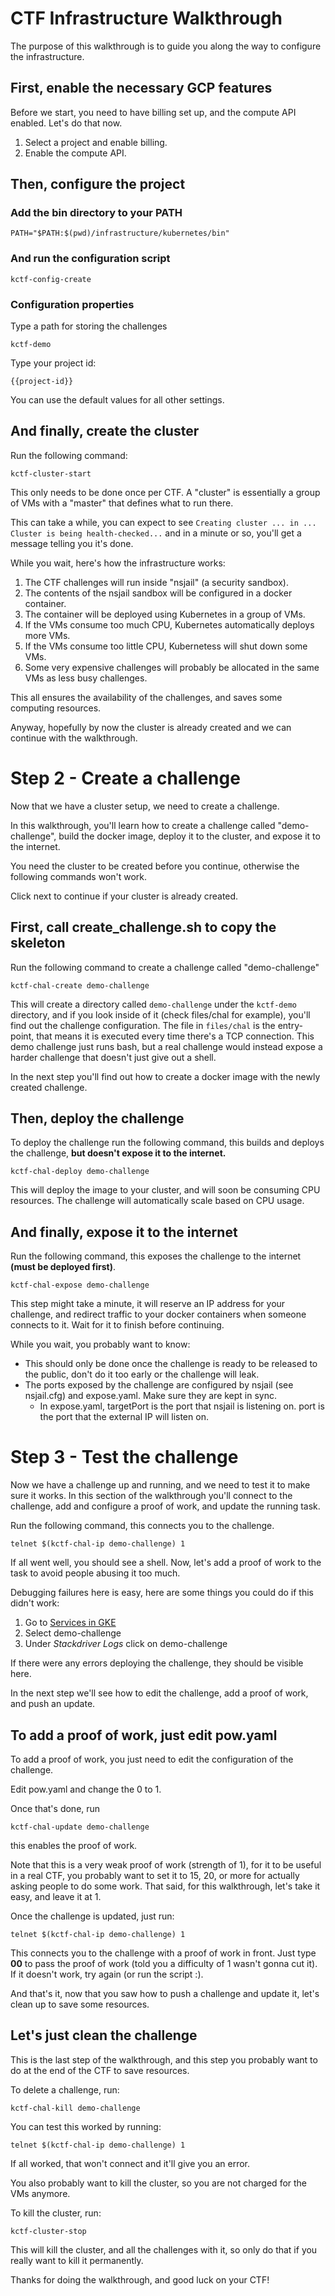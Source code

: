 # CTF Infrastructure Walkthrough

The purpose of this walkthrough is to guide you along the way to configure the infrastructure.

## First, enable the necessary GCP features
Before we start, you need to have billing set up, and the compute API enabled. Let's do that now.
1. <walkthrough-project-billing-setup>Select a project and enable billing.</walkthrough-project-billing-setup>
1. <walkthrough-enable-apis apis="compute.googleapis.com">Enable the compute API.</walkthrough-enable-apis>

## Then, configure the project

### Add the bin directory to your PATH

```
PATH="$PATH:$(pwd)/infrastructure/kubernetes/bin"
```

### And run the configuration script

```
kctf-config-create
```

### Configuration properties
Type a path for storing the challenges
```
kctf-demo
```

Type your project id:
```
{{project-id}}
```

You can use the default values for all other settings.

## And finally, create the cluster
Run the following command:
```
kctf-cluster-start
```
This only needs to be done once per CTF. A "cluster" is essentially a group of VMs with a "master" that defines what to run there.

This can take a while, you can expect to see `Creating cluster ... in ... Cluster is being health-checked...` and in a minute or so, you'll get a message telling you it's done.

While you wait, here's how the infrastructure works:
1. The CTF challenges will run inside "nsjail" (a security sandbox).
1. The contents of the nsjail sandbox will be configured in a docker container.
1. The container will be deployed using Kubernetes in a group of VMs.
1. If the VMs consume too much CPU, Kubernetes automatically deploys more VMs.
1. If the VMs consume too little CPU, Kubernetess will shut down some VMs.
1. Some very expensive challenges will probably be allocated in the same VMs as less busy challenges.

This all ensures the availability of the challenges, and saves some computing resources.

Anyway, hopefully by now the cluster is already created and we can continue with the walkthrough.

# Step 2 - Create a challenge
Now that we have a cluster setup, we need to create a challenge.

In this walkthrough, you'll learn how to create a challenge called "demo-challenge", build the docker image, deploy it to the cluster, and expose it to the internet.

You need the cluster to be created before you continue, otherwise the following commands won't work.

Click next to continue if your cluster is already created.

## First, call create_challenge.sh to copy the skeleton
Run the following command to create a challenge called "demo-challenge"
```
kctf-chal-create demo-challenge
```

This will create a directory called `demo-challenge` under the `kctf-demo` directory, and if you look inside of it (check files/chal for example), you'll find out the challenge configuration. The file in `files/chal` is the entry-point, that means it is executed every time there's a TCP connection. This demo challenge just runs bash, but a real challenge would instead expose a harder challenge that doesn't just give out a shell.

In the next step you'll find out how to create a docker image with the newly created challenge.

## Then, deploy the challenge

To deploy the challenge run the following command, this builds and deploys the challenge, **but doesn't expose it to the internet.**

```
kctf-chal-deploy demo-challenge
```

This will deploy the image to your cluster, and will soon be consuming CPU resources. The challenge will automatically scale based on CPU usage.

## And finally, expose it to the internet
Run the following command, this exposes the challenge to the internet **(must be deployed first)**.

```
kctf-chal-expose demo-challenge
```

This step might take a minute, it will reserve an IP address for your challenge, and redirect traffic to your docker containers when someone connects to it. Wait for it to finish before continuing.

While you wait, you probably want to know:
 * This should only be done once the challenge is ready to be released to the public, don't do it too early or the challenge will leak.
 * The ports exposed by the challenge are configured by nsjail (see nsjail.cfg) and expose.yaml. Make sure they are kept in sync.
   * In expose.yaml, targetPort is the port that nsjail is listening on. port is the port that the external IP will listen on.

# Step 3 - Test the challenge

Now we have a challenge up and running, and we need to test it to make sure it works. In this section of the walkthrough you'll connect to the challenge, add and configure a proof of work, and update the running task.

Run the following command, this connects you to the challenge.

```
telnet $(kctf-chal-ip demo-challenge) 1
```

If all went well, you should see a shell. Now, let's add a proof of work to the task to avoid people abusing it too much.

Debugging failures here is easy, here are some things you could do if this didn't work:
1. Go to [Services in GKE](https://console.cloud.google.com/kubernetes/discovery)
1. Select demo-challenge
1. Under *Stackdriver Logs* click on demo-challenge

If there were any errors deploying the challenge, they should be visible here.

In the next step we'll see how to edit the challenge, add a proof of work, and push an update.

## To add a proof of work, just edit pow.yaml
To add a proof of work, you just need to edit the configuration of the challenge.

Edit <walkthrough-editor-select-regex filePath="kctf-demo/demo-challenge/pow.yaml" regex="0">pow.yaml</walkthrough-editor-select-regex> and change the 0 to 1.

Once that's done,  run
```
kctf-chal-update demo-challenge
```
this enables the proof of work.

Note that this is a very weak proof of work (strength of 1), for it to be useful in a real CTF, you probably want to set it to 15, 20, or more for actually asking people to do some work. That said, for this walkthrough, let's take it easy, and leave it at 1.

Once the challenge is updated, just run:
```
telnet $(kctf-chal-ip demo-challenge) 1
```

This connects you to the challenge with a proof of work in front. Just type **00** to pass the proof of work (told you a difficulty of 1 wasn't gonna cut it). If it doesn't work, try again (or run the script :).

And that's it, now that you saw how to push a challenge and update it, let's clean up to save some resources.

## Let's just clean the challenge
This is the last step of the walkthrough, and this step you probably want to do at the end of the CTF to save resources.

To delete a challenge, run:
```
kctf-chal-kill demo-challenge
```

You can test this worked by running:
```
telnet $(kctf-chal-ip demo-challenge) 1
```

If all worked, that won't connect and it'll give you an error.

You also probably want to kill the cluster, so you are not charged for the VMs anymore.

To kill the cluster, run:
```
kctf-cluster-stop
```

This will kill the cluster, and all the challenges with it, so only do that if you really want to kill it permanently.

Thanks for doing the walkthrough, and good luck on your CTF!
